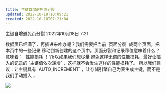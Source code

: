 ```yaml
---
title: 主键自增避免页分裂
updated: 2022-10-18T10:09:21
created: 2022-10-18T07:21:04
---
```


主键自增避免页分裂
2022年10月18日
7:21

数据页已经满了，再插进来咋办呢？我们需要把当前 \`页面分裂\` 成两个页面，把本页中的一些记录
移动到新创建的这个页中。页面分裂和记录移位意味着什么？意味着： \`性能损耗 ！\`所以如果我们想尽量
避免这样无谓的性能损耗，最好让插入的记录的 \`主键值依次递增\` ，这样就不会发生这样的性能损耗了。
所以我们建议：让主键具有 \`AUTO_INCREMENT\` ，让存储引擎自己为表生成主键，而不是我们手动插入 ，

![](C:\Users\82609\AppData\Local\Temp\Java\pandoc/media/image1.png)
